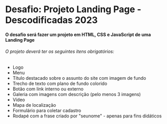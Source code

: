 # Desafio: Projeto Landing Page - Descodificadas 2023



#### O desafio será fazer um projeto em HTML, CSS e JavaScript de uma Landing Page



###### O projeto deverá ter os seguintes itens obrigatórios:

- Logo
- Menu
- Título destacado sobre o assunto do site com imagem de fundo
- Trecho de texto com plano de fundo colorido
- Botão com link interno ou externo
- Galeria com imagens com descrição (pelo menos 3 imagens)
- Vídeo
- Mapa de localização
- Formulário para coletar cadastro
- Rodapé com a frase criado por "seunome" - apenas para fins didáticos